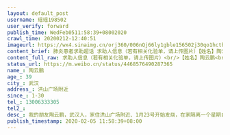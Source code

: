 ```yaml
---
layout: default_post
username: 瑶瑶198502
user_verify: forward
publish_time: WedFeb0511:58:39+08002020
crawl_time: 20200212-12:40:51
imageurl: https://wx4.sinaimg.cn/orj360/006nQj66ly1gble156502j30qo1hctbm.jpg
content_brief: 肺炎患者求助超话 求助人信息（若有相关化验单，请上传图片）【姓名】陶云鹏【年龄】39【所在城市】武汉【所在小区、社区】洪山广场附近【患病时间】1-30【联系方式】13006333305【其他紧急联系人】【病情描述】 我的朋友陶云鹏，武汉人，家住洪山广场附近、1月23号开始发烧，在家隔离一个 ...全文
content_full_raw: 求助人信息（若有相关化验单，请上传图片）<br/>【姓名】陶云鹏<br/>【年龄】39<br/>【所在城市】武汉<br/>【所在小区、社区】洪山广场附近<br/>【患病时间】1-30<br/>【联系方式】13006333305<br/>【其他紧急联系人】<br/>【病情描述】我的朋友陶云鹏，武汉人，家住洪山广场附近、1月23号开始发烧，在家隔离一个星期自行吃药观察，1月30号呼吸困难后通过社区安排到七医院查血拍片、医生诊断结果高度疑似双肺感染、因核酸检测需要预约，七医院告知需要等4-5天，一直等到2月3号都没有接到七医院核酸检测的通知，但是朋友身体每况愈下已经呼吸非常急促，无法自行走动，这期间各种求救电话，包括社区的电话，社区除了安抚没有任何措施和帮助，1、2号告知社区人已经昏迷，这样也没有安排医院救治而是送了一台氧气机，打了无数电话均得不到解决，2月3号强行送到中南医院做了核酸检测，5号才能出结果，想想都可怕，1月23号发病到现在都没有得到有效救治，完全靠自身在硬挺，现在完全不知道他的肺部已经感染到什么地步，希望大家能够帮忙转发，救救我的朋友！再这样下去估计他很难熬到政府救治的那一天！谢谢大家，转发！转发！转发！[抱拳][抱拳][抱拳][抱拳]，患者陶云鹏电话13006333305<adata-url="http://t.cn/Rxrz3FI"href="http://weibo.com/p/100101B2094757D06FABFA429F"data-hide=""><spanclass='url-icon'><imgstyle='width:1rem;height:1rem'src='https://h5.sinaimg.cn/upload/2015/09/25/3/timeline_card_small_location_default.png'></span><spanclass="surl-text">武汉·司门口</span></a>
status_url: https://m.weibo.cn/status/4468576490287365
name_: 陶云鹏
age_: 39
city_: 武汉
address_: 洪山广场附近
since_: 1-30
tel_: 13006333305
tel2_: 
desc_: 我的朋友陶云鹏，武汉人，家住洪山广场附近、1月23号开始发烧，在家隔离一个星期自行吃药观察，1月30号呼吸困难后通过社区安排到七医院查血拍片、医生诊断结果高度疑似双肺感染、因核酸检测需要预约，七医院告知需要等4-5天，一直等到2月3号都没有接到七医院核酸检测的通知，但是朋友身体每况愈下已经呼吸非常急促，无法自行走动，这期间各种求救电话，包括社区的电话，社区除了安抚没有任何措施和帮助，1、2号告知社区人已经昏迷，这样也没有安排医院救治而是送了一台氧气机，打了无数电话均得不到解决，2月3号强行送到中南医院做了核酸检测，5号才能出结果，想想都可怕，1月23号发病到现在都没有得到有效救治，完全靠自身在硬挺，现在完全不知道他的肺部已经感染到什么地步，希望大家能够帮忙转发，救救我的朋友！再这样下去估计他很难熬到政府救治的那一天！谢谢大家，转发！转发！转发！[抱拳][抱拳][抱拳][抱拳]，患者陶云鹏电话13006333305<adata-url="http//t.cn/Rxrz3FI"href="http//weibo.com/p/100101B2094757D06FABFA429F"data-hide=""><spanclass='url-icon'><imgstyle='width1rem;height1rem'src='https//h5.sinaimg.cn/upload/2015/09/25/3/timeline_card_small_location_default.png'></span><spanclass="surl-text">武汉·司门口</span></a>
publish_timestamp: 2020-02-05 11:58:39+08:00
---
```


